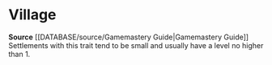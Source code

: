 ﻿---
id: '294'
name: Village
rarity: Common
source: '[[DATABASE/source/Gamemastery Guide|Gamemastery Guide]]'
trait:
- Village
type: Trait

---
# Village

**Source** [[DATABASE/source/Gamemastery Guide|Gamemastery Guide]]
Settlements with this trait tend to be small and usually have a level no higher than 1.